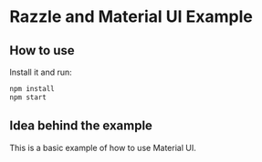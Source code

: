 # Razzle and Material UI Example

## How to use

Install it and run:

```bash
npm install
npm start
```

## Idea behind the example
This is a basic example of how to use Material UI.
